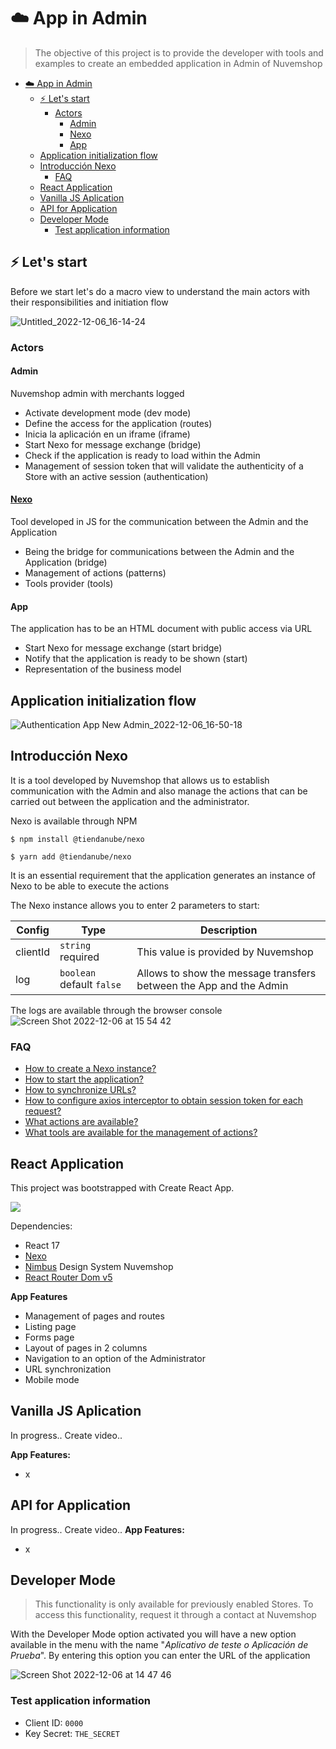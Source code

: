 # ☁️ App in Admin

> The objective of this project is to provide the developer with tools and examples to create an embedded application in Admin of Nuvemshop


- [☁️ App in Admin](#️-app-in-admin)
  - [⚡️ Let's start](#️-lets-start)
    - [Actors](#actors)
      - [Admin](#admin)
      - [Nexo](#nexo)
      - [App](#app)
  - [Application initialization flow](#application-initialization-flow)
  - [Introducción Nexo](#introducción-nexo)
    - [FAQ](#faq)
  - [React Application](#react-application)
  - [Vanilla JS Aplication](#vanilla-js-aplication)
  - [API for Application](#api-for-application)
  - [Developer Mode](#developer-mode)
    - [Test application information](#test-application-information)

## ⚡️ Let's start

Before we start let's do a macro view to understand the main actors with their responsibilities and initiation flow

![Untitled_2022-12-06_16-14-24](https://user-images.githubusercontent.com/44773699/205965748-e30c865c-be50-4c99-a038-fece4ca7232b.png)

###  Actors
#### Admin
Nuvemshop admin with merchants logged
- Activate development mode (dev mode)
- Define the access for the application (routes)
- Inicia la aplicación en un iframe (iframe)
- Start Nexo for message exchange (bridge)
- Check if the application is ready to load within the Admin
- Management of session token that will validate the authenticity of a Store with an active session (authentication)

#### [Nexo](https://www.npmjs.com/package/@tiendanube/nexo)
Tool developed in JS for the communication between the Admin and the Application
- Being the bridge for communications between the Admin and the Application (bridge)
- Management of actions (patterns)
- Tools provider (tools)

#### App
The application has to be an HTML document with public access via URL
- Start Nexo for message exchange (start bridge)
- Notify that the application is ready to be shown (start)
- Representation of the business model

## Application initialization flow

![Authentication App New Admin_2022-12-06_16-50-18](https://user-images.githubusercontent.com/44773699/205972906-a8d59243-4893-4f28-8dee-61b60a86cc0b.png)


## Introducción Nexo
It is a tool developed by Nuvemshop that allows us to establish communication with the Admin and also manage the actions that can be carried out between the application and the administrator.

Nexo is available through NPM
```
$ npm install @tiendanube/nexo
```
```
$ yarn add @tiendanube/nexo
```

It is an essential requirement that the application generates an instance of Nexo to be able to execute the actions

The Nexo instance allows you to enter 2 parameters to start:


| Config   |  Type                     | Description                                                        |
|----------|---------------------------|--------------------------------------------------------------------|
| clientId | `string` required         | This value is provided by Nuvemshop                                |
| log      | `boolean` default `false` | Allows to show the message transfers between the App and the Admin |

The logs are available through the browser console
![Screen Shot 2022-12-06 at 15 54 42](https://user-images.githubusercontent.com/44773699/205997754-8f47aac1-73d1-4a34-9427-784e7e3f458d.png)


### FAQ
- [How to create a Nexo instance?](https://www.npmjs.com/package/@tiendanube/nexo#create-a-nexo-instance)
- [How to start the application?](https://www.npmjs.com/package/@tiendanube/nexo#check-if-the-app-is-connected)
- [How to synchronize URLs?](https://www.npmjs.com/package/@tiendanube/nexo#enable-route-synchronization)
- [How to configure axios interceptor to obtain session token for each request?](https://www.npmjs.com/package/@tiendanube/nexo#get-session-token)
- [What actions are available?](https://www.npmjs.com/package/@tiendanube/nexo#actions)
- [What tools are available for the management of actions?](https://www.npmjs.com/package/@tiendanube/nexo#helpers)

## React Application

This project was bootstrapped with Create React App.

<a href="https://www.loom.com/share/5f6414f1425049ec985b8096dabfc389">
    <img style="max-width:300px;" src="https://cdn.loom.com/sessions/thumbnails/5f6414f1425049ec985b8096dabfc389-with-play.gif">
</a>

Dependencies: 
 - React 17
 - [Nexo](https://www.npmjs.com/package/@tiendanube/nexo)
 - [Nimbus](https://tiendanube.github.io/design-system-nimbus/?path=/story/intro-welcome--welcome) Design System Nuvemshop
 - [React Router Dom v5](https://v5.reactrouter.com/web/guides/quick-start)


**App Features**
- Management of pages and routes
- Listing page
- Forms page
- Layout of pages in 2 columns
- Navigation to an option of the Administrator
- URL synchronization
- Mobile mode


## Vanilla JS Aplication

In progress..
Create video..

**App Features:**
- x


## API for Application
In progress..
Create video..
**App Features:**
- x
  
## Developer Mode
> This functionality is only available for previously enabled Stores. To access this functionality, request it through a contact at Nuvemshop

With the Developer Mode option activated you will have a new option available in the menu with the name "*Aplicativo de teste o Aplicación de Prueba*". By entering this option you can enter the URL of the application

![Screen Shot 2022-12-06 at 14 47 46](https://user-images.githubusercontent.com/44773699/205984732-1c572c57-14af-4245-9b03-262645fd91e1.png)

### Test application information
- Client ID: `0000`
- Key Secret: `THE_SECRET`